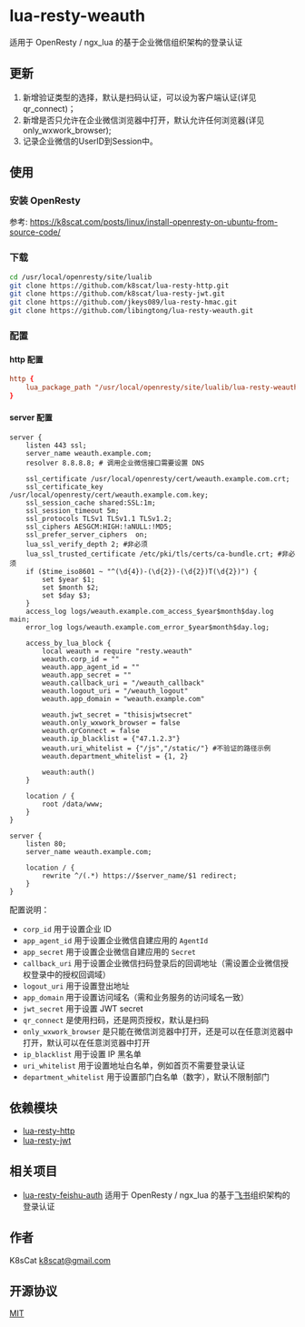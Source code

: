 # lua-resty-weauth

适用于 OpenResty / ngx_lua 的基于企业微信组织架构的登录认证
## 更新

1. 新增验证类型的选择，默认是扫码认证，可以设为客户端认证(详见qr_connect)；
2. 新增是否只允许在企业微信浏览器中打开，默认允许任何浏览器(详见only_wxwork_browser);
3. 记录企业微信的UserID到Session中。

## 使用

### 安装 OpenResty

参考: https://k8scat.com/posts/linux/install-openresty-on-ubuntu-from-source-code/

### 下载

```bash
cd /usr/local/openresty/site/lualib
git clone https://github.com/k8scat/lua-resty-http.git
git clone https://github.com/k8scat/lua-resty-jwt.git
git clone https://github.com/jkeys089/lua-resty-hmac.git
git clone https://github.com/libingtong/lua-resty-weauth.git
```

### 配置

#### http 配置

```conf
http {
    lua_package_path "/usr/local/openresty/site/lualib/lua-resty-weauth/lib/?.lua;/usr/local/openresty/site/lualib/lua-resty-hmac/lib/?.lua;/usr/local/openresty/site/lualib/lua-resty-jwt/lib/?.lua;/usr/local/openresty/site/lualib/lua-resty-jwt/vendor/?.lua;/usr/local/openresty/site/lualib/lua-resty-http/lib/?.lua;;";
}
```

#### server 配置

```
server {
    listen 443 ssl;
    server_name weauth.example.com;
    resolver 8.8.8.8; # 调用企业微信接口需要设置 DNS
    
    ssl_certificate /usr/local/openresty/cert/weauth.example.com.crt;
    ssl_certificate_key /usr/local/openresty/cert/weauth.example.com.key;
    ssl_session_cache shared:SSL:1m;
    ssl_session_timeout 5m;
    ssl_protocols TLSv1 TLSv1.1 TLSv1.2;
    ssl_ciphers AESGCM:HIGH:!aNULL:!MD5;
    ssl_prefer_server_ciphers  on;
    lua_ssl_verify_depth 2; #非必须
    lua_ssl_trusted_certificate /etc/pki/tls/certs/ca-bundle.crt; #非必须
    if ($time_iso8601 ~ "^(\d{4})-(\d{2})-(\d{2})T(\d{2})") {
        set $year $1;
        set $month $2;
        set $day $3;
    }
    access_log logs/weauth.example.com_access_$year$month$day.log main;
    error_log logs/weauth.example.com_error_$year$month$day.log;

    access_by_lua_block {
        local weauth = require "resty.weauth"
        weauth.corp_id = ""
        weauth.app_agent_id = ""
        weauth.app_secret = ""
        weauth.callback_uri = "/weauth_callback"
        weauth.logout_uri = "/weauth_logout"
        weauth.app_domain = "weauth.example.com"

        weauth.jwt_secret = "thisisjwtsecret"
        weauth.only_wxwork_browser = false
        weauth.qrConnect = false
        weauth.ip_blacklist = {"47.1.2.3"}
        weauth.uri_whitelist = {"/js","/static/"} #不验证的路径示例
        weauth.department_whitelist = {1, 2}

        weauth:auth()
    }
    
    location / {
        root /data/www;
    }
}

server {
    listen 80;
    server_name weauth.example.com;

    location / {
        rewrite ^/(.*) https://$server_name/$1 redirect;
    }
}
```

配置说明：

- `corp_id` 用于设置企业 ID
- `app_agent_id` 用于设置企业微信自建应用的 `AgentId`
- `app_secret` 用于设置企业微信自建应用的 `Secret`
- `callback_uri` 用于设置企业微信扫码登录后的回调地址（需设置企业微信授权登录中的授权回调域）
- `logout_uri` 用于设置登出地址
- `app_domain` 用于设置访问域名（需和业务服务的访问域名一致）
- `jwt_secret` 用于设置 JWT secret
- `qr_connect` 是使用扫码，还是网页授权，默认是扫码
- `only_wxwork_browser` 是只能在微信浏览器中打开，还是可以在任意浏览器中打开，默认可以在任意浏览器中打开
- `ip_blacklist` 用于设置 IP 黑名单
- `uri_whitelist` 用于设置地址白名单，例如首页不需要登录认证
- `department_whitelist` 用于设置部门白名单（数字），默认不限制部门

## 依赖模块

- [lua-resty-http](https://github.com/ledgetech/lua-resty-http)
- [lua-resty-jwt](https://github.com/SkyLothar/lua-resty-jwt)

## 相关项目

- [lua-resty-feishu-auth](https://github.com/k8scat/lua-resty-feishu-auth) 适用于 OpenResty / ngx_lua 的基于[飞书](https://www.feishu.cn/)组织架构的登录认证

## 作者

K8sCat <k8scat@gmail.com>

## 开源协议

[MIT](./LICENSE)
